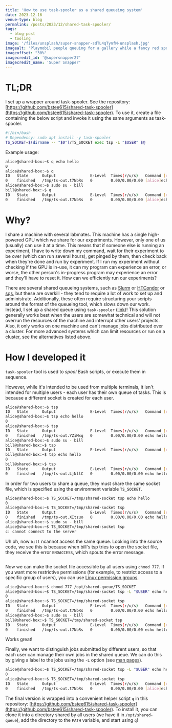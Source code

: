 ```yaml
---
title: 'How to use task-spooler as a shared queueing system'
date: 2023-12-16
venue-type: blog
permalink: /posts/2023/12/shared-task-spooler/
tags:
  - blog-post
  - tooling
image: '/files/unsplash/super-snapper-sdTL4qTynfM-unsplash.jpg'
imagealt: 'Playmobil people queuing for a gallery while a fancy red sports car whizzes past'
imageoffset: "30%"
imagecredit_id: '@supersnapper27'
imagecredit_name: 'Super Snapper'
---
```


# TL;DR
I set up a wrapper around task-spooler.
See the repository: [https://github.com/bstee615/shared-task-spooler](https://github.com/bstee615/shared-task-spooler).
To use it, create a file containing the below script and invoke it using the same arguments as task-spooler.
```bash
#!/bin/bash
# Dependency: sudo apt install -y task-spooler
TS_SOCKET=$(dirname -- "$0")/TS_SOCKET exec tsp -L "$USER" $@
```

Example usage:

```bash
alice@shared-box:~$ q echo hello
0
alice@shared-box:~$ q
ID   State      Output               E-Level  Times(r/u/s)   Command [run=0/1]
0    finished   /tmp/ts-out.t7NbRs   0        0.00/0.00/0.00 [alice]echo hello
alice@shared-box:~$ sudo su - bill
bill@shared-box:~$ q
ID   State      Output               E-Level  Times(r/u/s)   Command [run=0/1]
0    finished   /tmp/ts-out.t7NbRs   0        0.00/0.00/0.00 [alice]echo hello
```

# Why?

I share a machine with several labmates. This machine has a single high-powered GPU which we share for our experiments. However, only one of us (usually) can use it at a time. This means that if someone else is running an experiment, I have to write down my command, wait for their experiment to be over (which can run several hours), get pinged by them, then check back when they're done and run by experiment. If I run my experiment without checking if the GPU is in-use, it can my program can experience an error, or worse, the other person's in-progress program may experience an error and they'll have to reset it. How can we efficiently run our experiments?

There are several shared queueing systems, such as [Slurm](https://slurm.schedmd.com/documentation.html) or [HTCondor](https://htcondor.org/) or [sqs](https://sqs.sourceforge.net/), but these are overkill - they tend to require a lot of work to set up and administrate. Additionally, these often require structuring your scripts around the format of the queueing tool, which slows down our work.
Instead, I set up a shared queue using `task-spooler` ([link](https://vicerveza.homeunix.net/~viric/soft/ts/))!
This solution generally works best when the users are somewhat technical and will not overrun the resources of the machine and interrupt other users' projects. Also, it only works on one machine and can't manage jobs distributed over a cluster. For more advanced systems which can limit resources or run on a cluster, see the alternatives listed above.

# How I developed it

`task-spooler` tool is used to _spool_ Bash scripts, or execute them in sequence.

However, while it's intended to be used from multiple terminals, it isn't intended for multiple users - each user has their own queue of tasks. This is because a different socket is created for each user.

```bash
alice@shared-box:~$ tsp
ID   State      Output               E-Level  Times(r/u/s)   Command [run=0/1]
alice@shared-box:~$ tsp echo hello
0
alice@shared-box:~$ tsp
ID   State      Output               E-Level  Times(r/u/s)   Command [run=0/1]
0    finished   /tmp/ts-out.YZiMxq   0        0.00/0.00/0.00 echo hello
alice@shared-box:~$ sudo su - bill
bill@shared-box:~$ tsp
ID   State      Output               E-Level  Times(r/u/s)   Command [run=0/1]
bill@shared-box:~$ tsp echo hello
0
bill@shared-box:~$ tsp
ID   State      Output               E-Level  Times(r/u/s)   Command [run=0/1]
0    finished   /tmp/ts-out.LjNllC   0        0.00/0.00/0.00 echo hello
```

In order for two users to share a queue, they must share the same socket file, which is specified using the environment variable `TS_SOCKET`.

```bash
alice@shared-box:~$ TS_SOCKET=/tmp/shared-socket tsp echo hello
0
alice@shared-box:~$ TS_SOCKET=/tmp/shared-socket tsp
ID   State      Output               E-Level  Times(r/u/s)   Command [run=0/1]
0    finished   /tmp/ts-out.XItzuo   0        0.00/0.00/0.00 echo hello
alice@shared-box:~$ sudo su - bill
alice@shared-box:~$ TS_SOCKET=/tmp/shared-socket tsp
c: cannot connect to the server
```

Uh oh, now `bill` ncannot access the same queue.
Looking into the source code, we see this is because when bill's tsp tries to open the socket file, they receive the error `ENOACCESS`, which spouts the error message.

```c
```

Now we can make the socket file accessible by all users using `chmod 777`. If you want more restrictive permissions (for example, to restrict access to a specific group of users), you can use [Linux permission groups](https://www.redhat.com/sysadmin/manage-permissions).

```bash
alice@shared-box:~$ chmod 777 /opt/shared-queue/TS_SOCKET
alice@shared-box:~$ TS_SOCKET=/tmp/shared-socket tsp -L "$USER" echo hello
0
alice@shared-box:~$ TS_SOCKET=/tmp/shared-socket tsp
ID   State      Output               E-Level  Times(r/u/s)   Command [run=0/1]
0    finished   /tmp/ts-out.t7NbRs   0        0.00/0.00/0.00 echo hello
alice@shared-box:~$ sudo su - bill
bill@shared-box:~$ TS_SOCKET=/tmp/shared-socket tsp
ID   State      Output               E-Level  Times(r/u/s)   Command [run=0/1]
0    finished   /tmp/ts-out.t7NbRs   0        0.00/0.00/0.00 echo hello
```

Works great!

Finally, we want to distinguish jobs submitted by different users, so that each user can manage their own jobs in the shared queue.
We can do this by giving a label to the jobs using the `-L` option (see [man pages](https://vicerveza.homeunix.net/~viric/soft/ts/#:~:text=-l%20%3Clab%3E%20name%20this%20task%20with%20a%20label%2C%20to%20be%20distinguished%20on%20listing)).


```bash
alice@shared-box:~$ TS_SOCKET=/tmp/shared-socket tsp -L "$USER" echo hello
0
alice@shared-box:~$ TS_SOCKET=/tmp/shared-socket tsp
ID   State      Output               E-Level  Times(r/u/s)   Command [run=0/1]
0    finished   /tmp/ts-out.t7NbRs   0        0.00/0.00/0.00 [alice]echo hello
```

The final version is wrapped into a convenient helper script `q` in this repository: [https://github.com/bstee615/shared-task-spooler](https://github.com/bstee615/shared-task-spooler).
To install it, you can clone it into a directory shared by all users (we have it in `/opt/shared-queue`), add the directory to the `PATH` variable, and start using `q`!
